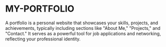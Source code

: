 # MY-PORTFOLIO
A portfolio is a personal website that showcases your skills, projects, and achievements, typically including  sections like "About Me," "Projects," and "Contact." It serves as a powerful tool for job applications and  networking, reflecting your professional identity.
